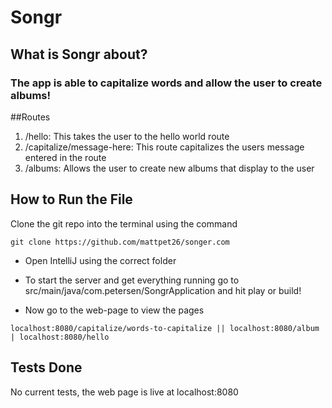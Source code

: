 # Songr

## What is Songr about?
### The app is able to capitalize words and allow the user to create albums!

##Routes
1. /hello: This takes the user to the hello world route
2. /capitalize/message-here: This route capitalizes the users message entered in the route
3. /albums: Allows the user to create new albums that display to the user

## How to Run the File
Clone the git repo into the terminal using the command   
```
git clone https://github.com/mattpet26/songer.com
```
- Open IntelliJ using the correct folder 

- To start the server and get everything running go to src/main/java/com.petersen/SongrApplication and hit play or build!

- Now go to the web-page to view the pages
```
localhost:8080/capitalize/words-to-capitalize || localhost:8080/album | localhost:8080/hello
```

## Tests Done
No current tests, the web page is live at localhost:8080 